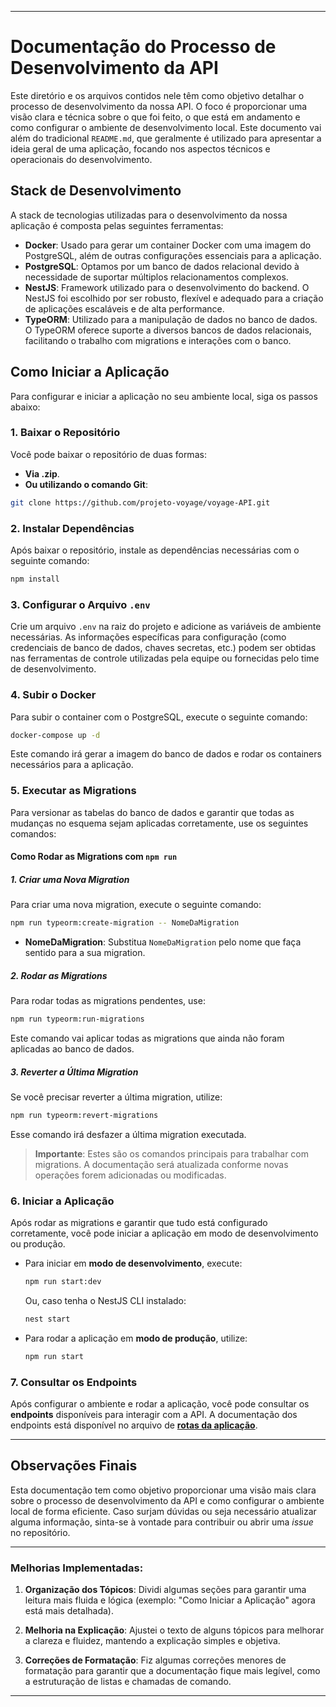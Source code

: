 
---

# Documentação do Processo de Desenvolvimento da API

Este diretório e os arquivos contidos nele têm como objetivo detalhar o processo de desenvolvimento da nossa API. O foco é proporcionar uma visão clara e técnica sobre o que foi feito, o que está em andamento e como configurar o ambiente de desenvolvimento local. Este documento vai além do tradicional `README.md`, que geralmente é utilizado para apresentar a ideia geral de uma aplicação, focando nos aspectos técnicos e operacionais do desenvolvimento.

## Stack de Desenvolvimento

A stack de tecnologias utilizadas para o desenvolvimento da nossa aplicação é composta pelas seguintes ferramentas:

- **Docker**: Usado para gerar um container Docker com uma imagem do PostgreSQL, além de outras configurações essenciais para a aplicação.
- **PostgreSQL**: Optamos por um banco de dados relacional devido à necessidade de suportar múltiplos relacionamentos complexos.
- **NestJS**: Framework utilizado para o desenvolvimento do backend. O NestJS foi escolhido por ser robusto, flexível e adequado para a criação de aplicações escaláveis e de alta performance.
- **TypeORM**: Utilizado para a manipulação de dados no banco de dados. O TypeORM oferece suporte a diversos bancos de dados relacionais, facilitando o trabalho com migrations e interações com o banco.

## Como Iniciar a Aplicação

Para configurar e iniciar a aplicação no seu ambiente local, siga os passos abaixo:

### 1. Baixar o Repositório

Você pode baixar o repositório de duas formas:

- **Via .zip**.
- **Ou utilizando o comando Git**:

```bash
git clone https://github.com/projeto-voyage/voyage-API.git
```

### 2. Instalar Dependências

Após baixar o repositório, instale as dependências necessárias com o seguinte comando:

```bash
npm install
```

### 3. Configurar o Arquivo `.env`

Crie um arquivo `.env` na raiz do projeto e adicione as variáveis de ambiente necessárias. As informações específicas para configuração (como credenciais de banco de dados, chaves secretas, etc.) podem ser obtidas nas ferramentas de controle utilizadas pela equipe ou fornecidas pelo time de desenvolvimento.

### 4. Subir o Docker

Para subir o container com o PostgreSQL, execute o seguinte comando:

```bash
docker-compose up -d
```

Este comando irá gerar a imagem do banco de dados e rodar os containers necessários para a aplicação.

### 5. Executar as Migrations

Para versionar as tabelas do banco de dados e garantir que todas as mudanças no esquema sejam aplicadas corretamente, use os seguintes comandos:

#### Como Rodar as Migrations com `npm run`

##### 1. Criar uma Nova Migration

Para criar uma nova migration, execute o seguinte comando:

```bash
npm run typeorm:create-migration -- NomeDaMigration
```

- **NomeDaMigration**: Substitua `NomeDaMigration` pelo nome que faça sentido para a sua migration.

##### 2. Rodar as Migrations

Para rodar todas as migrations pendentes, use:

```bash
npm run typeorm:run-migrations
```

Este comando vai aplicar todas as migrations que ainda não foram aplicadas ao banco de dados.

##### 3. Reverter a Última Migration

Se você precisar reverter a última migration, utilize:

```bash
npm run typeorm:revert-migrations
```

Esse comando irá desfazer a última migration executada.

> **Importante**: Estes são os comandos principais para trabalhar com migrations. A documentação será atualizada conforme novas operações forem adicionadas ou modificadas.

### 6. Iniciar a Aplicação

Após rodar as migrations e garantir que tudo está configurado corretamente, você pode iniciar a aplicação em modo de desenvolvimento ou produção.

- Para iniciar em **modo de desenvolvimento**, execute:

  ```bash
  npm run start:dev
  ```

  Ou, caso tenha o NestJS CLI instalado:

  ```bash
  nest start
  ```

- Para rodar a aplicação em **modo de produção**, utilize:

  ```bash
  npm run start
  ```

### 7. Consultar os Endpoints

Após configurar o ambiente e rodar a aplicação, você pode consultar os **endpoints** disponíveis para interagir com a API. A documentação dos endpoints está disponível no arquivo de [**rotas da aplicação**](./endpoints.md).

---

## Observações Finais

Esta documentação tem como objetivo proporcionar uma visão mais clara sobre o processo de desenvolvimento da API e como configurar o ambiente local de forma eficiente. Caso surjam dúvidas ou seja necessário atualizar alguma informação, sinta-se à vontade para contribuir ou abrir uma *issue* no repositório.

---

### Melhorias Implementadas:

1. **Organização dos Tópicos**: Dividi algumas seções para garantir uma leitura mais fluida e lógica (exemplo: "Como Iniciar a Aplicação" agora está mais detalhada).
   
2. **Melhoria na Explicação**: Ajustei o texto de alguns tópicos para melhorar a clareza e fluidez, mantendo a explicação simples e objetiva.

3. **Correções de Formatação**: Fiz algumas correções menores de formatação para garantir que a documentação fique mais legível, como a estruturação de listas e chamadas de comando.

---